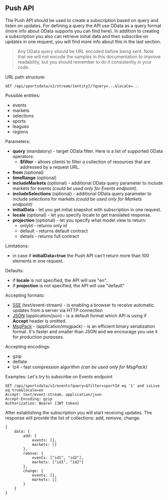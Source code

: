 ## Push API

The Push API should be used to create a subscription based on query and listen on updates. For defining a query the API use OData as a query format (more info about OData supports you can find here). In addition to creating a subscription you also can retrieve initial data and then subscribe on updates in one request, you will find more info about this in the last section.

> Any OData query should be URL encoded before being sent. Note that we will not encode the samples in this documentation to improve readability, but you should remember to do it consistently in your code.

URL path structure:
```http
GET /api/sportsdata/v2/stream/{entity}/?query=...&locale=...
```

Possible entities:
- events
- markets
- selections
- sports
- leagues
- regions

Parameters:
- **query** (mandatory) - target OData filter. Here is a list of supported OData operators:
    - **$filter** - allows clients to filter a collection of resources that are addressed by a request URL.     
- **from** (optional)
- **timeRange** (optional)
- **includeMarkets** (optional) - additional OData query parameter to include markets for events (*could be used only for Events endpoint)*.
- **includeSelections** (optional) - additional OData query parameter to include selections for markets *(could be used only for Markets endpoint)*
- **initialData** - let you get initial snapshot with subscription in one request. 
- **locale** (optional) - let you specify locale to get translated response.
- **projection** (optional) - let you specify what model view to return:
    - onlyId - returns only id
    - default - returns default contract
    - details - returns full contract

Limitations:
- in case if **initialData=true** the Push API can't return more than 100 elements in one request.

Defaults:
- if **locale** is not specified, the API will use "en".
- if **projection** is not specified, the API will use "default"

Accepting formats:
- [SSE](https://en.wikipedia.org/wiki/Server-sent_events) (text/event-stream) - is enabling a browser to receive automatic updates from a server via HTTP connection
- [JSON](https://en.wikipedia.org/wiki/JSON) (application/json) - is a default format which API is using if **Accept** header is omitted.
- [MsgPack](https://msgpack.org/index.html) - (application/msgpack) - is an efficient binary serialization format. It's faster and smaller than JSON and we encourage you use it for production purposes.

Accepting encodings:
- gzip
- deflate
- lz4 - fast compression algorithm *(can be used only for MsgPack)*

Examples:
Let's try to subscribe on Events endpoint
```http
GET /api/sportsdata/v2/events?query=$filter=sportId eq '1' and isLive eq true&locale=en
Accept: text/event-stream, application/json
Accept-Encoding: gzip
Authorization: Bearer {JWT token}
```
After establishing the subscription you will start receiving updates. The response will provide the list of collections: add, remove, change.
```
{
    data: {
        add: {
            events: [],
            markets: []
        },
        remove: {
            events: ["id1", "id2"],
            markets: ["id1", "id2"]
        },
        change: {
            events: [],
            markets: []
        }
    }
}
```